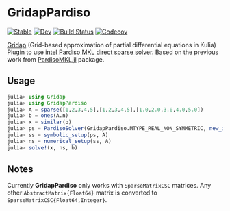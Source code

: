 # GridapPardiso

[![Stable](https://img.shields.io/badge/docs-stable-blue.svg)](https://gridap.github.io/GridapPardiso.jl/stable)
[![Dev](https://img.shields.io/badge/docs-dev-blue.svg)](https://gridap.github.io/GridapPardiso.jl/dev)
[![Build Status](https://travis-ci.com/gridap/GridapPardiso.jl.svg?branch=master)](https://travis-ci.com/gridap/GridapPardiso.jl)
[![Codecov](https://codecov.io/gh/gridap/GridapPardiso.jl/branch/master/graph/badge.svg)](https://codecov.io/gh/gridap/GridapPardiso.jl)

[Gridap](https://github.com/gridap/Gridap.jl) (Grid-based approximation of partial differential equations in Kulia) Plugin to use [intel Pardiso MKL direct sparse solver](https://software.intel.com/en-us/mkl-developer-reference-fortran-intel-mkl-pardiso-parallel-direct-sparse-solver-interface). Based on the previous work  from [PardisoMKL.jl](https://github.com/fverdugo/PardisoMKL.jl) package.

## Usage

```julia
julia> using Gridap
julia> using GridapPardiso
julia> A = sparse([1,2,3,4,5],[1,2,3,4,5],[1.0,2.0,3.0,4.0,5.0])
julia> b = ones(A.n)
julia> x = similar(b)
julia> ps = PardisoSolver(GridapPardiso.MTYPE_REAL_NON_SYMMETRIC, new_iparm(A), 1)
julia> ss = symbolic_setup(ps, A)
julia> ns = numerical_setup(ss, A)
julia> solve!(x, ns, b)
```

## Notes

Currently **GridapPardiso** only works with `SparseMatrixCSC` matrices. Any other `AbstractMatrix{Float64}` matrix is converted to `SparseMatrixCSC{Float64,Integer}`.
